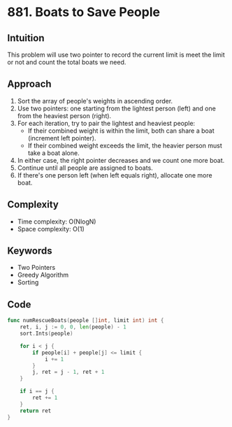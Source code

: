 # 881. Boats to Save People

## Intuition

This problem will use two pointer to record the current limit is meet the limit or not and count the total boats we need.

## Approach

1. Sort the array of people's weights in ascending order.
2. Use two pointers: one starting from the lightest person (left) and one from the heaviest person (right).
3. For each iteration, try to pair the lightest and heaviest people:
   - If their combined weight is within the limit, both can share a boat (increment left pointer).
   - If their combined weight exceeds the limit, the heavier person must take a boat alone.
4. In either case, the right pointer decreases and we count one more boat.
5. Continue until all people are assigned to boats.
6. If there's one person left (when left equals right), allocate one more boat.

## Complexity

- Time complexity: O(NlogN)
- Space complexity: O(1)

## Keywords

- Two Pointers
- Greedy Algorithm
- Sorting

## Code

```go
func numRescueBoats(people []int, limit int) int {
    ret, i, j := 0, 0, len(people) - 1
    sort.Ints(people)

    for i < j {
        if people[i] + people[j] <= limit {
            i += 1
        }
        j, ret = j - 1, ret + 1
    }

    if i == j {
        ret += 1
    }
    return ret
}
```
